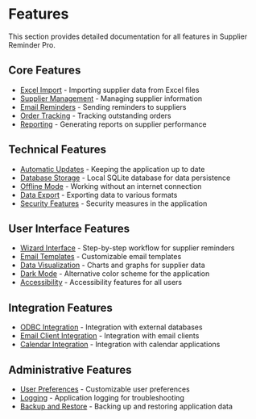 # Features

This section provides detailed documentation for all features in Supplier Reminder Pro.

## Core Features

- [Excel Import](excel-import.md) - Importing supplier data from Excel files
- [Supplier Management](supplier-management.md) - Managing supplier information
- [Email Reminders](email-reminders.md) - Sending reminders to suppliers
- [Order Tracking](order-tracking.md) - Tracking outstanding orders
- [Reporting](reporting.md) - Generating reports on supplier performance

## Technical Features

- [Automatic Updates](auto-updates.md) - Keeping the application up to date
- [Database Storage](database-storage.md) - Local SQLite database for data persistence
- [Offline Mode](offline-mode.md) - Working without an internet connection
- [Data Export](data-export.md) - Exporting data to various formats
- [Security Features](security-features.md) - Security measures in the application

## User Interface Features

- [Wizard Interface](wizard-interface.md) - Step-by-step workflow for supplier reminders
- [Email Templates](email-templates.md) - Customizable email templates
- [Data Visualization](data-visualization.md) - Charts and graphs for supplier data
- [Dark Mode](dark-mode.md) - Alternative color scheme for the application
- [Accessibility](accessibility.md) - Accessibility features for all users

## Integration Features

- [ODBC Integration](odbc-integration.md) - Integration with external databases
- [Email Client Integration](email-integration.md) - Integration with email clients
- [Calendar Integration](calendar-integration.md) - Integration with calendar applications

## Administrative Features

- [User Preferences](user-preferences.md) - Customizable user preferences
- [Logging](logging.md) - Application logging for troubleshooting
- [Backup and Restore](backup-restore.md) - Backing up and restoring application data
